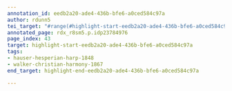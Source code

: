 ```yaml
---
annotation_id: eedb2a20-ade4-436b-bfe6-a0ced584c97a
author: rdunn5
tei_target: "#range(#highlight-start-eedb2a20-ade4-436b-bfe6-a0ced584c97a, #highlight-end-eedb2a20-ade4-436b-bfe6-a0ced584c97a)"
annotated_page: rdx_r8sm5.p.idp23784976
page_index: 43
target: highlight-start-eedb2a20-ade4-436b-bfe6-a0ced584c97a
tags:
- hauser-hesperian-harp-1848
- walker-christian-harmony-1867
end_target: highlight-end-eedb2a20-ade4-436b-bfe6-a0ced584c97a

---
```

